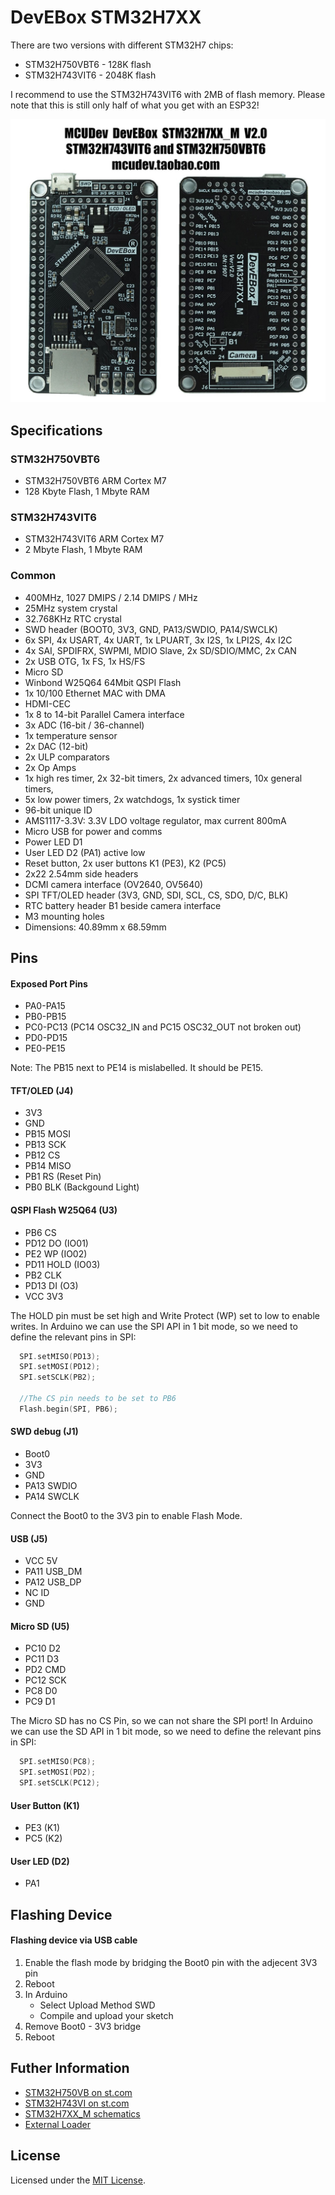 # DevEBox STM32H7XX

There are two versions with different STM32H7 chips:

- STM32H750VBT6 - 128K flash
- STM32H743VIT6 - 2048K flash

I recommend to use the STM32H743VIT6 with 2MB of flash memory. Please note that this is still only half of what you get with an ESP32! 

![board](STM32H7XX_M.jpg)

## Specifications

### STM32H750VBT6 

- STM32H750VBT6 ARM Cortex M7
- 128 Kbyte Flash, 1 Mbyte RAM

### STM32H743VIT6 

- STM32H743VIT6 ARM Cortex M7
- 2 Mbyte Flash, 1 Mbyte RAM

### Common 

- 400MHz, 1027 DMIPS / 2.14 DMIPS / MHz
- 25MHz system crystal
- 32.768KHz RTC crystal
- SWD header (BOOT0, 3V3, GND, PA13/SWDIO, PA14/SWCLK)
- 6x SPI, 4x USART, 4x UART, 1x LPUART, 3x I2S, 1x LPI2S, 4x I2C
- 4x SAI, SPDIFRX, SWPMI, MDIO Slave, 2x SD/SDIO/MMC, 2x CAN
- 2x USB OTG, 1x FS, 1x HS/FS
- Micro SD
- Winbond W25Q64 64Mbit QSPI Flash
- 1x 10/100 Ethernet MAC with DMA
- HDMI-CEC
- 1x 8 to 14-bit Parallel Camera interface
- 3x ADC (16-bit / 36-channel)
- 1x temperature sensor
- 2x DAC (12-bit)
- 2x ULP comparators
- 2x Op Amps
- 1x high res timer, 2x 32-bit timers, 2x advanced timers, 10x general timers,
- 5x low power timers, 2x watchdogs, 1x systick timer
- 96-bit unique ID
- AMS1117-3.3V: 3.3V LDO voltage regulator, max current 800mA
- Micro USB for power and comms
- Power LED D1
- User LED D2 (PA1) active low
- Reset button, 2x user buttons K1 (PE3), K2 (PC5)
- 2x22 2.54mm side headers
- DCMI camera interface (OV2640, OV5640)
- SPI TFT/OLED header (3V3, GND, SDI, SCL, CS, SDO, D/C, BLK)
- RTC battery header B1 beside camera interface
- M3 mounting holes
- Dimensions: 40.89mm x 68.59mm

## Pins

#### Exposed Port Pins

- PA0-PA15
- PB0-PB15
- PC0-PC13 (PC14 OSC32_IN and PC15 OSC32_OUT not broken out)
- PD0-PD15
- PE0-PE15

Note: The PB15 next to PE14 is mislabelled. It should be PE15.

#### TFT/OLED (J4)

- 3V3
- GND
- PB15 MOSI
- PB13 SCK
- PB12 CS
- PB14 MISO
- PB1 RS (Reset Pin)
- PB0 BLK (Backgound Light)

#### QSPI Flash W25Q64 (U3)

- PB6 CS
- PD12 DO (IO01)
- PE2 WP (IO02)
- PD11 HOLD (IO03)
- PB2 CLK
- PD13 DI (O3)
- VCC 3V3

The HOLD pin must be set high and Write Protect (WP) set to low to enable writes.
In Arduino we can use the SPI API in 1 bit mode, so we need to define the relevant pins in SPI:

```C++
  SPI.setMISO(PD13);
  SPI.setMOSI(PD12);
  SPI.setSCLK(PB2);

  //The CS pin needs to be set to PB6
  Flash.begin(SPI, PB6);

```

#### SWD debug (J1)

- Boot0
- 3V3
- GND
- PA13 SWDIO
- PA14 SWCLK

Connect the Boot0 to the 3V3 pin to enable Flash Mode.

#### USB (J5)

- VCC 5V
- PA11 USB_DM
- PA12 USB_DP
- NC ID
- GND

#### Micro SD (U5)

- PC10 D2
- PC11 D3
- PD2 CMD
- PC12 SCK
- PC8 D0
- PC9 D1

The Micro SD has no CS Pin, so we can not share the SPI port!
In Arduino we can use the SD API in 1 bit mode, so we need to define the relevant pins in SPI:

```C++
  SPI.setMISO(PC8);
  SPI.setMOSI(PD2);
  SPI.setSCLK(PC12);
```


#### User Button (K1)

- PE3 (K1)
- PC5 (K2)


#### User LED (D2)

- PA1


## Flashing Device

#### Flashing device via USB cable

1. Enable the flash mode by bridging the Boot0 pin with the adjecent 3V3 pin
2. Reboot
3. In Arduino
    - Select Upload Method SWD
    - Compile and upload your sketch
5. Remove Boot0 - 3V3 bridge
6. Reboot


## Futher Information

- [STM32H750VB on st.com](https://www.st.com/en/microcontrollers-microprocessors/stm32h750vb.html)
- [STM32H743VI on st.com](https://www.st.com/en/microcontrollers-microprocessors/stm32h743vi.html)
- [STM32H7XX_M schematics](https://github.com/mcauser/MCUDEV_DEVEBOX_H7XX_M/blob/master/docs/STM32H7XX_M_schematics.pdf)
- [External Loader](https://controllerstech.com/w25q-flash-series-part-10-qspi-ext-loader-in-h750/)

## License

Licensed under the [MIT License](http://opensource.org/licenses/MIT).
